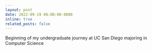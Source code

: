 ```yaml
---
layout: post
date: 2022-09-19 08:00:00-0800
inline: true
related_posts: false
---
```


Beginning of my undergraduate journey at UC San Diego majoring in Computer Science